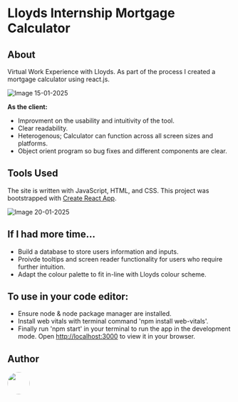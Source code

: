 # Lloyds Internship Mortgage Calculator

## About

Virtual Work Experience with Lloyds. As part of the process I created a mortgage calculator using react.js.

![Image 15-01-2025](https://github.com/user-attachments/assets/ac65a4e8-bfb7-4581-8202-01d6217026b6)

**As the client:**
- Improvment on the usability and intuitivity of the tool.
- Clear readability.
- Heterogenous; Calculator can function across all screen sizes and platforms.
- Object orient program so bug fixes and different components are clear.

## Tools Used

The site is written with JavaScript, HTML, and CSS.
This project was bootstrapped with [Create React App](https://github.com/facebook/create-react-app).

 ![Image 20-01-2025](https://github.com/user-attachments/assets/293127e0-bbc4-46ed-8430-b4b8b3f34d67)

## If I had more time...
- Build a database to store users information and inputs.
- Proivde tooltips and screen reader functionality for users who require further intuition.
- Adapt the colour palette to fit in-line with Lloyds colour scheme.

## To use in your code editor:
- Ensure node & node package manager are installed.
- Install web vitals with terminal command 'npm install web-vitals'.
- Finally run 'npm start' in your terminal to run the app in the development mode. Open [http://localhost:3000](http://localhost:3000) to view it in your browser.

## Author

<a href="https://github.com/tt01924">
  <img src="https://avatars.githubusercontent.com/u/150555214?v=4" style="border-radius: 50%; width: 50px;">
</a>
